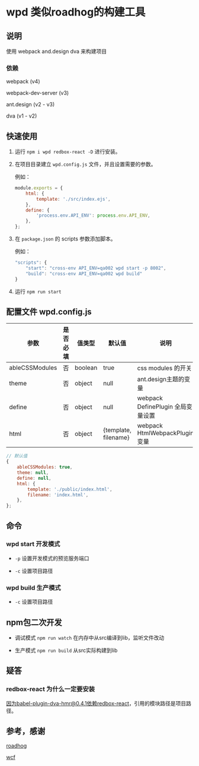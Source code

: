 # wpd 类似roadhog的构建工具

## 说明

使用 webpack and.design dva 来构建项目

### 依赖

webpack (v4)

webpack-dev-server (v3)

ant.design (v2 - v3)

dva (v1 - v2)

## 快速使用

1. 运行 `npm i wpd redbox-react -D` 进行安装。

2. 在项目目录建立 `wpd.config.js` 文件，并且设置需要的参数。

    例如：
    ```js
    module.exports = {
        html: {
            template: './src/index.ejs',
        },
        define: {
            'process.env.API_ENV': process.env.API_ENV,
        },
    };
    ```

3. 在 `package.json` 的 scripts 参数添加脚本。

    例如：
    ```js
    "scripts": {
        "start": "cross-env API_ENV=qa002 wpd start -p 8002",
        "build": "cross-env API_ENV=qa002 wpd build"
    }
    ```
4. 运行 `npm run start`

## 配置文件 wpd.config.js

| 参数 | 是否必填 | 值类型 | 默认值 | 说明 |
| --- | --- | --- | --- | --- |
| ableCSSModules | 否 | boolean | true | css modules 的开关 |
| theme | 否 | object | null | ant.design主题的变量 |
| define | 否 | object | null | webpack DefinePlugin 全局变量设置 |
| html | 否| object | {template, filename} | webpack HtmlWebpackPlugin 变量 |

```js
// 默认值
{
    ableCSSModules: true,
    theme: null,
    define: null,
    html: {
        template: './public/index.html',
        filename: 'index.html',
    },
};
```

## 命令

### wpd start 开发模式

- `-p` 设置开发模式的预览服务端口

- `-c` 设置项目路径

### wpd build 生产模式

- `-c` 设置项目路径

## npm包二次开发

- 调试模式 `npm run watch` 在内存中从src编译到lib，监听文件改动

- 生产模式 `npm run build` 从src实际构建到lib

## 疑答

### redbox-react 为什么一定要安装

因为babel-plugin-dva-hmr@0.4.1依赖redbox-react，引用的模块路径是项目路径。

## 参考，感谢

[roadhog](https://github.com/sorrycc/roadhog)

[wcf](https://github.com/liangklfangl/wcf)